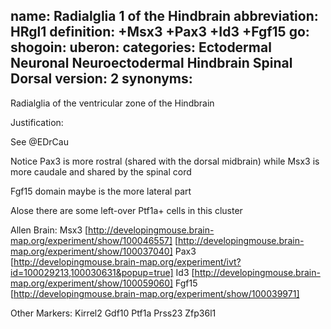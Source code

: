 name: Radialglia 1 of the Hindbrain
abbreviation: HRgl1
definition: +Msx3 +Pax3 +Id3 +Fgf15
go:
shogoin: 
uberon: 
categories: Ectodermal Neuronal Neuroectodermal Hindbrain Spinal Dorsal
version: 2
synonyms:
---

Radialglia of the ventricular zone of the Hindbrain

Justification:

See @EDrCau

Notice Pax3 is more rostral (shared with the dorsal midbrain) while Msx3 is more caudale and shared by the spinal cord

Fgf15 domain maybe is the more lateral part

Alose there are some left-over Ptf1a+ cells in this cluster 

Allen Brain:
Msx3
[http://developingmouse.brain-map.org/experiment/show/100046557]
[http://developingmouse.brain-map.org/experiment/show/100037040]
Pax3
[http://developingmouse.brain-map.org/experiment/ivt?id=100029213,100030631&popup=true]
Id3
[http://developingmouse.brain-map.org/experiment/show/100059060]
Fgf15
[http://developingmouse.brain-map.org/experiment/show/100039971]

Other Markers:
Kirrel2
Gdf10
Ptf1a
Prss23
Zfp36l1